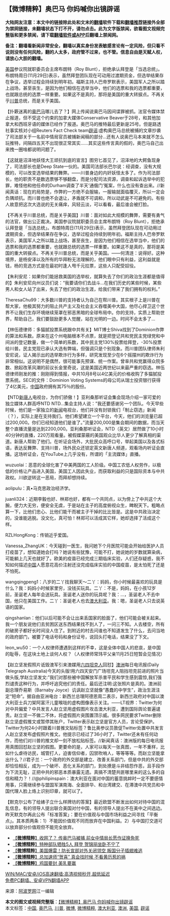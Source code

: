 <h2>【微博精粹】奥巴马 你妈喊你出镜辟谣</h2> <p class="notice"><b>大陆网友注意：本文中的链接除此处和文末的<a href="https://github.com/bannedbook/fanqiang" >翻墙</a>软件下载和<a href="https://github.com/killgcd/justmysocks/blob/master/README.md">翻墙推荐</a>链接外全部为禁网链接，未翻墙状态下打不开，请勿点击。此为文字版禁闻，欲看图文视频完整版和更多禁闻，请下载<a href="https://github.com/bannedbook/fanqiang">翻墙软件或APP</a>后翻墙上禁闻网。</p><p>备注：翻墙看新闻非常安全，翻墙以真实身份发表敏感言论有一定风险，但只看不说则没有任何风险，翻的人太多，政府管不过来，也不管。信息自由是天赋人权，请放心大胆的翻墙。</b></p>  <div class="entry"> <p id="summary"><a href="https://www.bannedbook.org/bnews/tag/%e7%be%8e%e5%9b%bd/" class="st_tag internal_tag" rel="tag" title="标签 美国 下的日志">美国</a>参议院就职委员会主席布朗特（Roy Blunt），拒绝承认拜登是「当选总统」。布朗特周日(11月29日)表示，虽然拜登团队现在可动用过渡期资金，但选举结果存在争议，选举过程会持续到明年初。福斯主持人巴帝罗默表示，美国军人之所以踏上战场，甚至丧生，是因为他们相信在选举当中，他们的选票和我的选票都重要，也就跟总统的选票一样重要。如果这不是真的，那将是美国的重大转捩点。不再关乎<a href="https://www.bannedbook.org/bnews/tag/%e5%b7%9d%e6%99%ae/" class="st_tag internal_tag" rel="tag" title="标签 川普 下的日志">川普</a>总统，而是关乎美国。</p> <p id="conimg">【扑簌迷离的<a href="https://www.bannedbook.org/bnews/tag/%e5%a5%a5%e5%b7%b4%e9%a9%ac/" class="st_tag internal_tag" rel="tag" title="标签 奥巴马 下的日志">奥巴马</a>哪儿去了？】网上传闻说奥巴马因间谍罪被抓。法官令媒体禁止报道，但不受这个约束的加拿大媒体Conservative Beaver于28号，和其他加拿大和西班牙语的媒体已经作了报道。奥巴马的推特最后更新是25号。但是路透社事实核对小组Reuters Fact Check team<a href="https://www.bannedbook.org/bnews/tag/%E8%BE%9F%E8%B0%A3/" class="st_tag internal_tag" rel="tag" title="标签 辟谣 下的日志">辟谣</a>:虚构奥巴马总统被捕的文章抄袭了司法部关于一名前中情局官员被捕新闻稿的部分&#8230;还有人说奥巴马本来就不怎么玩推特，间隔四五天不出现很正常其实……其实这些传言真的假的，奥巴马自己出来拽一圈啥都说明问题了。</p> <p>【这就是沼泽地妖怪大王顽抗到底的宣言】图穷匕首见了，沼泽地的大鳄鱼现身了，司法部长也是Deep State一伙的。美国司法部长巴尔说：经调查，没有大规模的，可以改变选举结果的舞弊。——川普身边的内奸妖怪太多了。作为司法部长，他的职责不是数选票够不够翻盘，而是分配司法资源，调查和起诉选举中的犯罪，难怪他和他任命的Durham调查了半天‘通俄门’冤案，什么也没有查出来。//新闻真话：现在的局势是，作弊的一方绝不会服输，一服输就面临覆灭，所以一定会负隅顽抗。而川普也绝不会退让，矛盾就不可调和，所以动武是不可避免的。有些人故意把这次大选说的无关痛痒，风轻云淡，可以看看，最后谁会被打脸。</p> <p>【不再关乎川普总统，而是关乎美国】川普：面对如此大规模的舞弊，需要有勇气的法官，做出公正裁决。美国参议院就职委员会主席布朗特（Roy Blunt），拒绝承认拜登是「当选总统」。布朗特周日(11月29日)表示，虽然拜登团队现在可动用过渡期资金，但选举结果存在争议，选举过程会持续到明年初。福斯主持人巴帝罗默表示，美国军人之所以踏上战场，甚至丧生，是因为他们相信在选举当中，他们的选票和我的选票都重要，也就跟总统的选票一样重要。如果这不是真的，那将是美国的重大转捩点。不再关乎川普总统，而是关乎美国。——何清涟：说得好。这种境界，是杨安泽以及所有的华拜粉无法理解的，他们眼中只有利益，这利益就是钱，杨的竞选方式是在最初时逢人甩千元拉票，这些人只配受奴役。</p>  <p>【朱利安尼：如果你们能拯救美国的选举权，就算失去了你们的政治生涯都是值得的】朱利安尼向州议员们说：“我要请你们去战斗&#8230;在我们历史的某些时候，某些男人和女人站了出来，失去了他们的政治生涯，给我们带来了我们拥有的权利。”</p> <p>TheresaChu99：大多数川普的支持者认为自己在帮川普。其实根子上是川普在帮大家，他极其努力的阻止共产主义及社会主义吞噬美中大国，他尽心捍卫这个世界不让我们生存环境继续笼罩在邪恶黑暗的全球布局中。你的支持，实质上帮助世界，帮助自己，我们要鼓励更多人觉醒，站在光明的一边。时间不会太多了…</p> <p>【林伍德律师：多猫腻投票系统跟中共有关】MIT博士Shiva找到了Dominion作弊的算法和系数。原来在这个州电脑根本不点票，就是把登记共和党民主党绿党和中间派的登记数量，做一个简单的系数，其中民主党130%投票给拜登，-30%投票给川普。民主党现已承认大选有弊端，但强调只是个别现象。而川普团队律师朱利安尼说，证人揭示出的选举欺诈行为多样，研究发现至少在6个摇摆州的欺诈行为非常相似。这说明不是偶然，很可能事先预谋、统一作案。曾率共和党赢得众院多数、掀起改革风潮的前议长金里奇说，这是美国近两世纪以来最严重的窃选。林伍德律师刚发的推：刚刚得到情报，中共10月8号以4亿美元的价格收购了多猫腻投票系统。SEC的文件：Dominion Voting Systems的母公司从瑞士投资银行获得了4亿美元，<a href="https://www.bannedbook.org/bnews/tag/%E4%B8%AD%E5%9B%BD/" class="st_tag internal_tag" rel="tag" title="标签 中国 下的日志">中国</a>政府拥有其75％的股份。</p> <p>【NTD<span class='wp_keywordlink_affiliate'><a href="https://www.ntdtv.com/" title="新唐人">新唐人</a></span>电视台，为你们骄傲！】亚利桑那听证会集会现场介绍一家可爱的独立媒体人群高呼NTD NTD…集会主持人说：&#8221;我还要感谢另一个团队。今天早些时候，他们是一家独立的<span class='wp_keywordlink_affiliate'><a href="https://www.bannedbook.org/" title="新闻">新闻</a></span>电视台，他们并没有封锁我们「制止窃选」新闻（？），实际上是在支持我们。他们希望建立一个平台，今天，他们的浏览量已超过200,000。你们已经知道他们是谁了。&#8221;流量200,000是集会期间的数据，而当天整个直播流量是达到2200,000。亚利桑那听证会，NTD（英文）居然做了10小时40分钟的直播，220万观看量。被假媒蒙蔽的美国观众比华人更少了解真相的渠道。新唐人帮助了他们。在听证会场外，大批民众高呼口号，举起美国以及各式标语，表达反舞弊、支持川普，场外民众还锁定英文新唐人频道，观看场内听证会直播。这场听证会，在YouTube上几乎没有，所谓的「主流媒体」直播。</p>  <p>wuzuolai：恶意的全球化害了中美两国的工人阶级。中国工农低人权劳作，以极低的价格让产品进入美国，美国工人因此失业，而获取利益的只是国际资本与中共政权。川欲逆转这一恶局，而拜却想持续。</p> <p>aolipulu：真•马克思政治经济学。</p> <p>juanli324：近期李毅也好、林郑也好，都有一个共同点，以为傍上了中共这个大腕，便力大无穷，便安全无虞，于是站在主子的高度俯视众生，睥睨天下。粗略点算一下，比他们忠心、比他们能干而被主子干掉的比比皆是。这是中共政治决定的，没谁能逃脱。没文化，真可怕！林郑可以活成其它样，她却选择了活成这个样。</p> <p>RZLHongKong：传销近乎爱国。</p>  <p>Vanessa_ZhangUK：今天碰到一医生，我问她下个月医院可能会开始给医护人员打疫苗了，想知道她会打吗？她说有些犹豫，可能不打，她说她的岁数就算染病，可能躺上几天也就好了。欧美的疫苗已经完成三期临床实验，人们还存疑惑，我不知如何描述<span class='wp_keywordlink_affiliate'><a href="https://www.bannedbook.org/" title="中国" target="_blank">中国</a></span>人愿意花高价注射还没完成临床实验的中国疫苗，是太怕死了还是不怕死。</p> <p>wangqingpeng1：八岁的二丫找我聊天～二丫：妈妈，你小时候最喜欢的玩具是什么？我：妈妈小时候家里穷，没钱买玩具。二丫：不是，妈妈，在小孩12岁前，圣诞老人每年会送玩具。圣诞老人送你的玩具呢？我：…，圣诞老人不去中国，他只在美国工作。二丫：圣诞老人也去<a href="https://www.bannedbook.org/bnews/tag/%e6%be%b3%e5%a4%a7%e5%88%a9%e4%ba%9a/" class="st_tag internal_tag" rel="tag" title="标签 澳大利亚 下的日志">澳大利亚</a>。我：嗯，圣诞老人只去说英语的国家。</p> <p>qingshanlan：他们以后可能不会让出来丢国家的脸面了，他们可能会被关起来。我一个朋友说他们去贫困区送东西结果找不到人了，一问三不知。人去楼空，所有的破房子都好长时间没人住了。到附近的村去问谁也不知道发生了什么，去问当地的政府部门，被要了电话号码和身份证号，说回头打电话，结果没了下文。</p> <p>leon_wu50：一个人权律师遭遇到这样的不幸，这是全体中国人的悲哀，是中国的耻辱，在这块土地上谈何人权？（人权律师常玮平父亲11月25日短暂会见情况）</p>  <p>【赵立坚发假照片诋毁澳军引来澳媒用<span class='wp_keywordlink'><a href="https://www.bannedbook.org/forum2/topic2509.html" title="《中国六四真相》" target="_blank">六四</a></span><span class='wp_keywordlink'><a href="https://www.bannedbook.org/forum2/topic1554.html" title="六四系列连环画--坦克人" target="_blank">坦克人</a></span>回怼】<a href="https://www.bannedbook.org/bnews/tag/%e6%be%b3%e6%b4%b2/" class="st_tag internal_tag" rel="tag" title="标签 澳洲 下的日志">澳洲</a>每日电讯报(Daily Telegraph Australia)今天的头版!用六四天安门广场坦克人阻挡坦克前进的照片当做头版,学赵立坚发文:&#8221;我们对那些被中国解放军杀害平民和学生感到震惊,我们强烈谴责这种行为，并呼吁追究他们的责任。最后还注明:这张照片是真的。澳洲前副总理乔易斯（Barnaby Joyce）讥讽赵立坚就像“愚蠢的中学生”，政治生涯注定“短命”。据自由亚洲电台：新西兰总理阿德恩周二表示，新西兰政府对中国以澳大利亚士兵刀架阿富汗儿童喉咙的虚构图像表示关注。——LT视界：Twitter为何对中共偏爱？中共发言人赵立坚用虚假图片攻击澳大利亚，遭到国际舆论普遍谴责。赵立坚一不做二不休，将虚假图片突围置顶示威。很多网民要求Twitter删除赵立坚虚假推文或暂停其账户，Twitter表示赵立坚是官方人员，言论受保护。Twitter为何24小时跟着川普推文贴标签？鲁比奥参议员敦促Twitter处置中共发言人赵立坚发布虚假照片推文。他提示已经过了36小时了，Twitter还未有任何动作，而他们对川普的推文却一刻不放松贴标签。//新闻真话：澳洲版的每日电讯报用真图回怼赵立坚的假图。更要命的是，人家可以每天一张真图，一年不重样，比如什么虐待访民，城管打人，迫害信仰者，囚禁吹哨人，等等等等。而赵立坚能拿出什么？//君子兰：一个政府的外交部是建立、改善关系部门，但是中共的外交部却恰恰相反，成为一个破坏、恶化关系的部门，到处撩是斗非结怨作恶，且手段作为下流无耻，正把中共的邪恶本质暴露无遗。真搞不清楚共匪哪里来的这么多的自信和精力？！//@philipinspain：澳大利亚在面对中国的蓄意挑衅时一定不要感情用事，只需继续参与盟国军演南海、全面排华、和台湾建交、在滞澳中共党员和中国代理人脸上烙上识别印章，就可以了。</p> <p>【默克尔公布了给婊子立什么样牌坊的答案】最近欧盟不断发出如何对待中国的混乱信息，有的领导人提出联合美国对付中国，有的领导人提出不在美中之间选边。昨天默克尔再此公布「标准答案」：要在价值观与中国市场利益之间寻找「平衡点」。其本质两条：1）不能因价值观不同而放弃在中国利益。2）与中国打交道可以放弃部分价值观但不能完全放弃。</p> <ul class='op-related-articles' title='相关阅读'> <li><a href='https://www.bannedbook.org/bnews/comments/20201201/1440047.html' target='_blank'>【<b>微博精粹</b>】收网了？ 传奥巴马被捕 前女中情局长愿作证换免死</a></li> <li><a href='https://www.bannedbook.org/bnews/comments/20201130/1439469.html' target='_blank'>【<b>微博精粹</b>】特种部队牺牲5人 拜登 贺锦丽坐卧不宁了</a></li> <li><a href='https://www.bannedbook.org/bnews/comments/20201129/1439051.html' target='_blank'>【<b>微博精粹</b>】美国爆雷！防长宣部对外关闭领空 叛国分子插翅难逃</a></li> <li><a href='https://www.bannedbook.org/bnews/comments/20201127/1437982.html' target='_blank'>【<b>微博精粹</b>】总加速师“贺喜” 真会找时候 不看黄历惹的祸</a></li> <li><a href='https://www.bannedbook.org/bnews/comments/20201125/1436744.html' target='_blank'>【<b>微博精粹</b>】鸡国要封 美乳要赢</a></li> </ul> <p class="texttj"> <a href="https://github.com/bannedbook/fanqiang/wiki/V2ray%E6%9C%BA%E5%9C%BA" target="_blank">WIN/MAC/安卓/iOS高速翻墙:高清视频秒开,超低延迟</a><br/> <a href="https://github.com/bannedbook/fanqiang/wiki/%E7%A6%81%E9%97%BB%E7%BD%91%E5%AE%89%E5%8D%93%E7%BF%BB%E5%A2%99%E6%96%B0%E9%97%BBAPP" target="_blank">免费PC翻墙、安卓VPN翻墙APP</a></p><p> 来源：<a href="https://www.aboluowang.com/2020/1202/1529625.html" target="_blank">阿波罗网</a>江一编辑 </p><a name='sharetosocial'></a>       <div><b>本文的图文或视频完整版</b>：<a href='https://www.bannedbook.org/bnews/comments/20201202/1440715.html'>【微博精粹】奥巴马 你妈喊你出镜辟谣</a></div>  </div><!--END ENTRY--> <div class="postfooter"> <div>本文标签：<a href="https://www.bannedbook.org/bnews/tag/%E4%B8%AD%E5%9B%BD/" rel="tag">中国</a>, <a href="https://www.bannedbook.org/bnews/tag/%e5%a5%a5%e5%b7%b4%e9%a9%ac/" rel="tag">奥巴马</a>, <a href="https://www.bannedbook.org/bnews/tag/%e5%b7%9d%e6%99%ae/" rel="tag">川普</a>, <a href="https://www.bannedbook.org/bnews/tag/%e5%be%ae%e5%8d%9a/" rel="tag">微博</a>, <a href="https://www.bannedbook.org/bnews/tag/%e5%be%ae%e5%8d%9a%e7%b2%be%e7%b2%b9/" rel="tag">微博精粹</a>, <a href="https://www.bannedbook.org/bnews/tag/%e6%be%b3%e5%a4%a7%e5%88%a9%e4%ba%9a/" rel="tag">澳大利亚</a>, <a href="https://www.bannedbook.org/bnews/tag/%e6%be%b3%e6%b4%b2/" rel="tag">澳洲</a>, <a href="https://www.bannedbook.org/bnews/tag/%e7%be%8e%e5%9b%bd/" rel="tag">美国</a>, <a href="https://www.bannedbook.org/bnews/tag/%E8%BE%9F%E8%B0%A3/" rel="tag">辟谣</a></div>  </div><!--END POSTFOOTER--> 